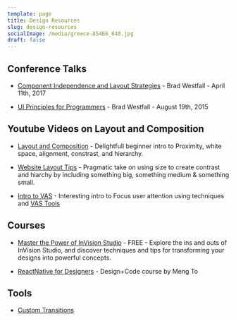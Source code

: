 ```yaml
---
template: page
title: Design Resources
slug: design-resources
socialImage: /media/greece-85466_640.jpg
draft: false
---
```


## Conference Talks

* [Component Independence and Layout Strategies](https://www.youtube.com/watch?v=Mvg7WHV5oYE) - Brad Westfall - April 11th, 2017

* [UI Principles for Programmers](https://www.youtube.com/watch?v=ko0jgfRuxJM) - Brad Westfall - August 19th, 2015

## Youtube Videos on Layout and Composition

* [Layout and Composition](https://www.youtube.com/watch?v=a5KYlHNKQB8) - Delightfull beginner intro to Proximity, white space, alignment, constrast, and hierarchy.

* [Website Layout Tips](https://www.youtube.com/watch?v=WmjBoasDa2Q) - Pragmatic take on using size to create contrast and hiarchy by including something big, something medium & something small.

* [Intro to VAS](https://www.youtube.com/watch?v=eiV7E_LVlxs) - Interesting intro to Focus user attention using techniques and [VAS Tools](https://vas.3m.com/)

## Courses

* [Master the Power of InVision Studio](https://www.invisionapp.com/studio/learn) - FREE - Explore the ins and outs of InVision Studio, and discover techniques and tips for transforming your designs into powerful concepts.

* [ReactNative for Designers](https://designcode.io/react-native) - Design+Code course by Meng To


## Tools

* [Custom Transitions](https://cubic-bezier.com/#.17,.67,.83,.67)